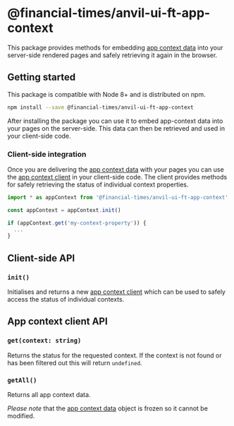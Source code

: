 # @financial-times/anvil-ui-ft-app-context

This package provides methods for embedding [app context data] into your server-side rendered pages and safely retrieving it again in the browser.


## Getting started

This package is compatible with Node 8+ and is distributed on npm.

```sh
npm install --save @financial-times/anvil-ui-ft-app-context
```

After installing the package you can use it to embed app-context data into your pages on the server-side. This data can then be retrieved and used in your client-side code.


### Client-side integration

Once you are delivering the [app context data] with your pages you can use the [app context client] in your client-side code. The client provides methods for safely retrieving the status of individual context properties.

```js
import * as appContext from '@financial-times/anvil-ui-ft-app-context'

const appContext = appContext.init()

if (appContext.get('my-context-property')) {
  ...
}
```


## Client-side API

### `init()`

Initialises and returns a new [app context client] which can be used to safely access the status of individual contexts.


## App context client API

### `get(context: string)`

Returns the status for the requested context. If the context is not found or has been filtered out this will return `undefined`.

### `getAll()`

Returns all app context data.

_Please note_ that the [app context data] object is frozen so it cannot be modified.

[app context client]: #app-context-client-api
[app context data]: ../anvil-server-ft-app-context
